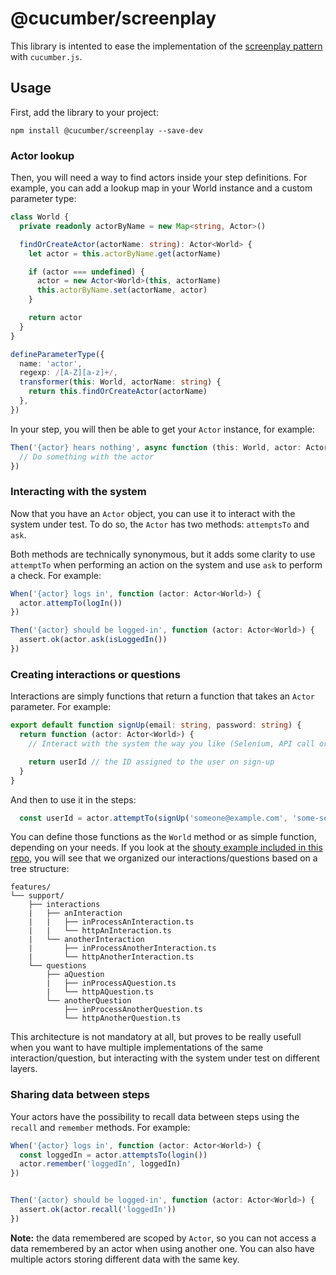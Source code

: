 # @cucumber/screenplay

This library is intented to ease the implementation of the [screenplay pattern](https://cucumber.io/blog/bdd/understanding-screenplay-(part-1)/) with `cucumber.js`.

## Usage

First, add the library to your project:

    npm install @cucumber/screenplay --save-dev

### Actor lookup

Then, you will need a way to find actors inside your step definitions. For example, you can add a lookup map in your World instance and a custom parameter type:

```typescript
class World {
  private readonly actorByName = new Map<string, Actor>()

  findOrCreateActor(actorName: string): Actor<World> {
    let actor = this.actorByName.get(actorName)

    if (actor === undefined) {
      actor = new Actor<World>(this, actorName)
      this.actorByName.set(actorName, actor)
    }

    return actor
  }
}

defineParameterType({
  name: 'actor',
  regexp: /[A-Z][a-z]+/,
  transformer(this: World, actorName: string) {
    return this.findOrCreateActor(actorName)
  },
})
```

In your step, you will then be able to get your `Actor` instance, for example:

```typescript
Then('{actor} hears nothing', async function (this: World, actor: Actor<World>) {
  // Do something with the actor
})
```

### Interacting with the system

Now that you have an `Actor` object, you can use it to interact with the system under test. To do so, the `Actor` has two methods: `attemptsTo` and `ask`.

Both methods are technically synonymous, but it adds some clarity to use `attemptTo` when performing an action on the system and use `ask` to perform a check. For example:

```typescript
When('{actor} logs in', function (actor: Actor<World>) {
  actor.attempTo(logIn())
})

Then('{actor} should be logged-in', function (actor: Actor<World>) {
  assert.ok(actor.ask(isLoggedIn())
})
```

### Creating interactions or questions

Interactions are simply functions that return a function that takes an `Actor` parameter. For example:

```typescript
export default function signUp(email: string, password: string) {
  return function (actor: Actor<World>) {
    // Interact with the system the way you like (Selenium, API call or whatever)

    return userId // the ID assigned to the user on sign-up
  }
}
```

And then to use it in the steps:

```typescript
  const userId = actor.attemptTo(signUp('someone@example.com', 'some-secret-password'))
```

You can define those functions as the `World` method or as simple function, depending on your needs.
If you look at the [shouty example included in this repo](./samples/shouty), you will see that we organized our interactions/questions based on a tree structure:

```
features/
└── support/
    ├── interactions
    |   ├── anInteraction
    |   |   ├── inProcessAnInteraction.ts
    |   |   └── httpAnInteraction.ts
    |   └── anotherInteraction
    |       ├── inProcessAnotherInteraction.ts
    |       └── httpAnotherInteraction.ts
    └── questions
        ├── aQuestion
        |   ├── inProcessAQuestion.ts
        |   └── httpAQuestion.ts
        └── anotherQuestion
            ├── inProcessAnotherQuestion.ts
            └── httpAnotherQuestion.ts
```

This architecture is not mandatory at all, but proves to be really usefull when you want to have multiple implementations of the same interaction/question, but interacting
with the system under test on different layers.

### Sharing data between steps

Your actors have the possibility to recall data between steps using the `recall` and `remember` methods. For example:

```typescript
When('{actor} logs in', function (actor: Actor<World>) {
  const loggedIn = actor.attemptsTo(login())
  actor.remember('loggedIn', loggedIn)
})


Then('{actor} should be logged-in', function (actor: Actor<World>) {
  assert.ok(actor.recall('loggedIn'))
})
```

**Note:** the data remembered are scoped by `Actor`, so you can not access a data remembered by an actor when using another one. You can also have multiple
actors storing different data with the same key.